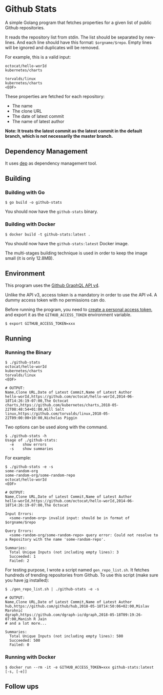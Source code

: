 # Github Stats

A simple Golang program that fetches properties for a given list of public Github repositories.

It reads the repository list from stdin. The list should be separated by new-lines. And each line should have this format: `$orgname/$repo`. Empty lines will be ignored and duplicates will be removed.

For example, this is a valid input:

```
octocat/hello-worId
kubernetes/charts

torvalds/linux
kubernetes/charts
<EOF>
```

These properties are fetched for each repository:

- The name
- The clone URL
- The date of latest commit
- The name of latest author

**Note: It treats the latest commit as the latest commit in the default branch, which is not necessarily the master branch.**

## Dependency Management

It uses [dep](https://github.com/golang/dep) as dependency management tool.

## Building

### Building with Go

```shell
$ go build -o github-stats
```

You should now have the `github-stats` binary.

### Building with Docker

```shell
$ docker build -t github-stats:latest .
```

You should now have the `github-stats:latest` Docker image.

The multi-stages building technique is used in order to keep the image small (it is only 12.8MB).

## Environment

This program uses the [Github GraphQL API v4](https://developer.github.com/v4/).

Unlike the API v3, access token is a mandatory in order to use the API v4. A dummy access token with no permissions can do.

Before running the program, you need to [create a personal access token](https://help.github.com/articles/creating-a-personal-access-token-for-the-command-line/), and export it as the `GITHUB_ACCESS_TOKEN` environment variable.

```shell
$ export GITHUB_ACCESS_TOKEN=xxx
```

## Running

### Running the Binary

```shell
$ ./github-stats
octocat/hello-worId
kubernetes/charts
torvalds/linux
<EOF>

# OUTPUT:
Name,Clone URL,Date of Latest Commit,Name of Latest Author
hello-worId,https://github.com/octocat/hello-worId,2014-06-18T14:26:19-07:00,The Octocat
charts,https://github.com/kubernetes/charts,2018-05-22T08:48:54+01:00,Will Salt
linux,https://github.com/torvalds/linux,2018-05-22T09:00:00+10:00,Nicholas Piggin
```

Two options can be used along with the command.

```shell
$ ./github-stats -h
Usage of ./github-stats:
  -e	show errors
  -s	show summaries
```

For example:

```shell
$ ./github-stats -e -s
some-random-org
some-random-org/some-random-repo
octocat/hello-worId
<EOF>

# OUTPUT:
Name,Clone URL,Date of Latest Commit,Name of Latest Author
hello-worId,https://github.com/octocat/hello-worId,2014-06-18T14:26:19-07:00,The Octocat

Input Errors:
  <some-random-org> invalid input: should be in format of $orgname/$repo

Query Errors:
  <some-random-org/some-random-repo> query error: Could not resolve to a Repository with the name 'some-random-repo'.

Summaries:
  Total Unique Inputs (not including empty lines): 3
  Succeeded: 1
  Failed: 2
```

For testing purpose, I wrote a script named `gen_repo_list.sh`. It fetches hundreds of trending repositories from Github. To use this script (make sure you have [jq](https://github.com/stedolan/jq) installed):

```shell
$ ./gen_repo_list.sh | ./github-stats -e -s

# OUTPUT:
Name,Clone URL,Date of Latest Commit,Name of Latest Author
hub,https://github.com/github/hub,2018-05-18T14:50:06+02:00,Mislav Marohnić
dgraph,https://github.com/dgraph-io/dgraph,2018-05-18T09:19:26-07:00,Manish R Jain
# and a lot more...

Summaries:
  Total Unique Inputs (not including empty lines): 500
  Succeeded: 500
  Failed: 0
```

### Running with Docker

```shell
$ docker run --rm -it -e GITHUB_ACCESS_TOKEN=xxx github-stats:latest [-s, [-e]]
```

## Follow ups